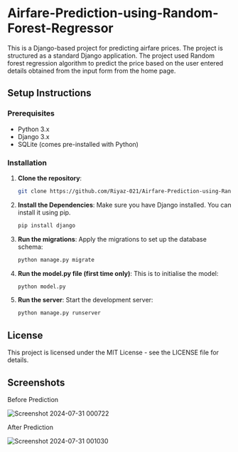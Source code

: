 # Airfare-Prediction-using-Random-Forest-Regressor

This is a Django-based project for predicting airfare prices. The project is structured as a standard Django application.
The project used Random forest regression algorithm to predict the price based on the user entered details obtained from the input form from the home page.


## Setup Instructions

 ### Prerequisites

 - Python 3.x
 - Django 3.x
 - SQLite (comes pre-installed with Python)

### Installation

 1. **Clone the repository**:
    ```bash
    git clone https://github.com/Riyaz-021/Airfare-Prediction-using-Random-Forest-Regressor.git  


 2. **Install the Dependencies**:
    Make sure you have Django installed. You can install it using pip.

    ```bash
    pip install django


 3. **Run the migrations**:
    Apply the migrations to set up the database schema:

    ```bash
    python manage.py migrate


 4. **Run the model.py file (first time only)**:
    This is to initialise the model:

    ```bash
    python model.py


 5. **Run the server**:
    Start the development server:

    ```bash
    python manage.py runserver


## License

This project is licensed under the MIT License - see the LICENSE file for details.


## Screenshots


Before Prediction  

![Screenshot 2024-07-31 000722](https://github.com/user-attachments/assets/2c7d1e83-c9c6-4bd1-9d65-9ee3a572c94a)

After Prediction  

![Screenshot 2024-07-31 001030](https://github.com/user-attachments/assets/077bda34-9c81-4713-b5b8-a5b82d4845df)

